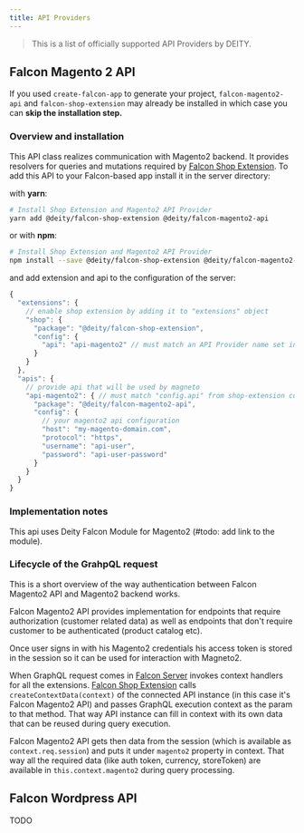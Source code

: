 ```yaml
---
title: API Providers
---
```


> This is a list of officially supported API Providers by DEITY.

## Falcon Magento 2 API

If you used `create-falcon-app` to generate your project, `falcon-magento2-api` and `falcon-shop-extension` may already be installed in which case you can **skip the installation step.**

### Overview and installation

This API class realizes communication with Magento2 backend.
It provides resolvers for queries and mutations required by [Falcon Shop Extension](extensions#shop-extension).
To add this API to your Falcon-based app install it in the server directory:

with **yarn**:

```bash
# Install Shop Extension and Magento2 API Provider
yarn add @deity/falcon-shop-extension @deity/falcon-magento2-api
```

or with **npm**:

```bash
# Install Shop Extension and Magento2 API Provider
npm install --save @deity/falcon-shop-extension @deity/falcon-magento2-api
```

and add extension and api to the configuration of the server:

```js
{
  "extensions": {
    // enable shop extension by adding it to "extensions" object
    "shop": {
      "package": "@deity/falcon-shop-extension",
      "config": {
        "api": "api-magento2" // must match an API Provider name set in "apis" object below
      }
    }
  },
  "apis": {
    // provide api that will be used by magneto
    "api-magento2": { // must match "config.api" from shop-extension configuration
      "package": "@deity/falcon-magento2-api",
      "config": {
        // your magento2 api configuration
        "host": "my-magento-domain.com",
        "protocol": "https",
        "username": "api-user",
        "password": "api-user-password"
      }
    }
  }
}
```

### Implementation notes

This api uses Deity Falcon Module for Magento2 (#todo: add link to the module).

### Lifecycle of the GrahpQL request
This is a short overview of the way authentication between Falcon Magento2 API and Magento2 backend works.

Falcon Magento2 API provides implementation for endpoints that require authorization (customer related data) as well as endpoints that don't require customer to be authenticated (product catalog etc).

Once user signs in with his Magento2 credentials his access token is stored in the session so it can be used for interaction with Magneto2.

When GraphQL request comes in [Falcon Server](https://github.com/deity-io/falcon/tree/master/packages/falcon-server) invokes context handlers for all the extensions. [Falcon Shop Extension](https://github.com/deity-io/falcon/tree/master/packages/falcon-shop-extension) calls `createContextData(context)` of the connected API instance (in this case it's Falcon Magento2 API) and passes GraphQL execution context as the param to that method. That way API instance can fill in context with its own data that can be reused during query execution.

Falcon Magento2 API gets then data from the session (which is available as `context.req.session`) and puts it under `magento2` property in context. That way all the required data (like auth token, currency, storeToken) are available in `this.context.magento2` during query processing.

## Falcon Wordpress API

TODO